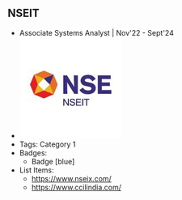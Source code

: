 ## NSEIT
- Associate Systems Analyst | Nov'22 - Sept'24
- ![logo512](../assets/logo512.png)
- Tags: Category 1
- Badges:
  - Badge [blue]
- List Items:
  - https://www.nseix.com/
  - https://www.ccilindia.com/

